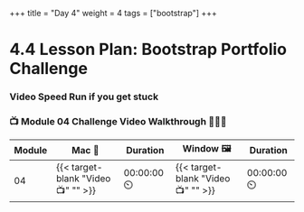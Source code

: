 +++
title = "Day 4"
weight = 4
tags = ["bootstrap"] 
+++

# 4.4 Lesson Plan: Bootstrap Portfolio Challenge

### Video Speed Run if you get stuck 
### 📺 Module 04 Challenge Video Walkthrough 🏃‍♀️🏃
| Module | Mac 🍎 | Duration    | Window 🖼️ | Duration |
| ------  | ------ | ----------- |---------  | --------- |
| 04  | {{< target-blank "Video 📺" "" >}}  |  00:00:00 ⏲️ |  {{< target-blank "Video 📺" "" >}}  |  00:00:00 ⏲️ |